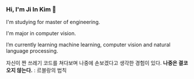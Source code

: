 ### Hi, I'm Ji In Kim 👋

I'm studying for master of engineering.

I'm major in computer vision.

I’m currently learning machine learning, computer vision and natural language processing.

자신이 짠 쓰레기 코드를 쳐다보며 나중에 손보겠다고 생각한 경험이 있다. **나중은 결코 오지 않는다.**
: 르블랑의 법칙
<!--
**ji-in/ji-in** is a ✨ _special_ ✨ repository because its `README.md` (this file) appears on your GitHub profile.

Here are some ideas to get you started:

- 🔭 I’m currently working on ...
- 🌱 I’m currently learning ...
- 👯 I’m looking to collaborate on ...
- 🤔 I’m looking for help with ...
- 💬 Ask me about ...
- 📫 How to reach me: ...
- 😄 Pronouns: ...
- ⚡ Fun fact: ...
-->
